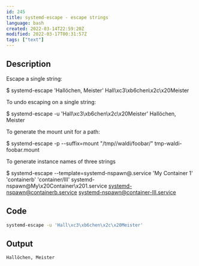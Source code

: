 ```yaml
---
id: 245
title: systemd-escape - escape strings 
language: bash
created: 2022-03-14T22:59:20Z
modified: 2022-03-17T00:31:57Z
tags: ["text"]
---
```


## Description

Escape a single string:

$ systemd-escape 'Hallöchen, Meister'
Hall\xc3\xb6chen\x2c\x20Meister

To undo escaping on a single string:

$ systemd-escape -u 'Hall\xc3\xb6chen\x2c\x20Meister'
Hallöchen, Meister

To generate the mount unit for a path:

$ systemd-escape -p --suffix=mount "/tmp//waldi/foobar/"
tmp-waldi-foobar.mount

To generate instance names of three strings

$ systemd-escape --template=systemd-nspawn@.service 'My Container 1' 'containerb' 'container/III'
systemd-nspawn@My\x20Container\x201.service systemd-nspawn@containerb.service systemd-nspawn@container-III.service

## Code

```bash
systemd-escape -u 'Hall\xc3\xb6chen\x2c\x20Meister'
```

## Output

```
Hallöchen, Meister
```

<!-- end -->

